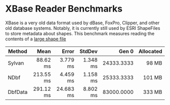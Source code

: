 # XBase Reader Benchmarks

XBase is a very old data format used by dBase, FoxPro, Clipper, and other old database systems.
Notably, it is currently still used by ESRI ShapeFiles to store metadata about shapes.
This benchmark measures reading the contents of a [large shape file](https://prd-tnm.s3.amazonaws.com/StagedProducts/GovtUnit/Shape/GOVTUNIT_Oregon_State_Shape.zip)

|  Method |      Mean |     Error |   StdDev |      Gen 0 | Allocated |
|-------- |----------:|----------:|---------:|-----------:|----------:|
|  Sylvan |  88.62 ms |  3.779 ms | 1.348 ms | 24333.3333 |     98 MB |
|    NDbf | 213.55 ms |  4.459 ms | 1.158 ms | 25333.3333 |    101 MB |
| DbfData | 291.12 ms | 24.683 ms | 8.802 ms | 83000.0000 |    333 MB |